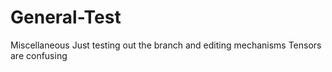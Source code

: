 # General-Test
Miscellaneous
Just testing out the branch and editing mechanisms
Tensors are confusing
